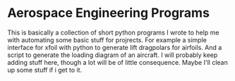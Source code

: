 ﻿# Aerospace Engineering Programs
This is basically a collection of short python programs I wrote to help me with automating some basic stuff for projrects. For example a simple interface for xfoil with python to generate lift dragpolars for airfoils. And a script to generate the loading diagram of an aircraft.
I will probably keep adding stuff here, though a lot will be of little consequence. Maybe I'll clean up some stuff if i get to it.
